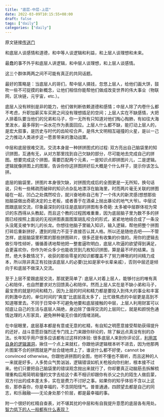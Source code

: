 ```yaml
---
title: "底层-中层-上层"
date: 2022-03-09T10:15:55+08:00
draft: false
tags: ["daily"]
categories: ["daily"]
---
```

原文链接[传送门](https://www.zhihu.com/question/466480063/answer/2267051969)

和底层人谈感情和道德，和中等人谈逻辑和利益，和上层人谈理想和未来。

最蠢的事不外乎和底层人讲逻辑，和中层人谈理想，和上层人谈感情。

这三个群体两两之间不可能有真正的共同话题。

最好的策略是：当底层人的哥们，帮中层人搞钱，忽悠上层人，给他们画大饼，鼓吹一些不可捉摸的新概念，让他们相信你能帮他们做成改变世界的伟大事业（物联网，区块链，元宇宙，etc.）。

底层人没有辨别是非的能力，他们做判断依赖道德和感情；中层人除了内卷什么都不考虑，升职加薪买车买房之间没有理想插足的空间；上层人实在不缺感情，大把人排着队要当他们的兄弟和马子，你一无所有只知道对他们掏心掏肺，有如往大海里泼水，最多得到一朵水花作为表面回应。上层人什么都不缺，能打动上层人的，是宏大叙事，是历史与时代的齿轮咬合声，是伟大文明相互碰撞的火星，是以一己之力推动人类进步这一愿景带来的激动战栗。

中层和底层很难交流。交流本身是一种拼拼图式的过程: 双方亮出自己脑袋里的知识拼图，互通有无，从对方那里找到自己欠缺的部分，尽可能地去完成自己的拼图。想要完成这个拼图，需要匹配两个元素，一是知识点即拼图片儿，二是逻辑。逻辑就像拼图上的图案，告诉你你这拼图拼好后大概是个什么样子，提示你该怎么拼。

底层的脑袋里，拼图片本身很欠缺，对拼图完成后的全图更是一无所知，换句话说，只有一些稀疏而破碎的知识点杂乱地漂浮在脑海里，时而两片毫无关联的拼图碰在一起，凹凸之处偶然咬合，就兴奋地称自己有了一个伟大的新灵感(想想那些拍脑袋做出奇葩决定的土老板，或者善于在酒桌上抛出暴论的地气大爷)。中层试图跟底层交流，印象最深刻的往往是底层的拼图有多奇葩: 太多被中层群体视为常识的东西得从头教起，而且这个教的过程困难重重，因为底层脑子里为数不多的拼图已经按照上面说的无视拼图表面图案胡乱咬合的形式，紧紧地地结合成了一条没头没尾支棱乍刺儿的长龙。你想往他脑子里输入知识，输入逻辑，帮他把整个拼图打碎后重新拼好，遭到的阻力不亚于直接否认其人格。所以还是随他去吧——不管怎样，底层脑袋里积累的那些拼图碎片，很多还是有收集的价值的。用你的逻辑去做引导性倾听，循循善诱地帮他把一整套逼吹明白，底层人吹逼的欲望得到满足，会更喜欢你，你作为听众多少也能收货到几枚知识拼图，算是最不坏的结果。当然，绝大多数情况下，收获的那些零星的知识都覆盖不了努力捧哏的时间精力成本，所以除非真正有拉拢该底层人的必要(比如是家中长辈亲戚），否则中层还是倾向于和底层不做深入交流。

至于上层不爱跟底层交流，那就更简单了: 底层人对着上层人，能够付出的唯有真心和陪伴，也自然要求对方回馈真心和陪伴。然而上层人实在是不缺小弟和马子，最宝贵的就是时间和精力，因为上层的时间和精力都是要投入到伟大的事业和丰富的刺激中去的，单位时间的“爽度”比底层高太多了，比忙碌焦虑的中层更是高到不知道哪里去。不同于日常中不可避免地要和底层接触的中层，上层人利用财富可以彻底让自己的生活与底层人隔绝，身边除了值得交流的上层同仁，就是和颜悦色通情达理的人形家具，避免种种毫无价值的情绪消耗。

在中层眼里，底层基本都是有意或无意的杠精，有自知之明愿意接受帮助获得提升的还好，战斗意愿巨强烈还专门找上门来跟你辩论的，除了躲远点真没有别的办法。长年知乎用户很多应该都有过这样的体验: 很多底层人来到你评论区，[利用其自身的逻辑漏洞](https://www.zhihu.com/question/366479107/answer/2217981790)，揪住一个点上来就杠，你跟他讲逻辑根本听不进去，因为他那两片图案不合的拼图就是严丝合缝地焊上了，谁说什么都不好使，cannot be convinced otherwise。你跟他讲拼图的全图，他听不懂也不屑听，而且这种的人一来就是好多，人多势众气势汹汹，逻辑错误如机关枪般向你扫射，根本接不过来。他们只要把自己脑袋里的错误观念抛出来就行了，你却要真正动脑筋去拆解梳理重构后用简明易懂的文字去给这个素不相识却跟你有杀父之仇的陌生人做启蒙，双方付出的成本差太多，实在是费力不讨好之事。如果你的知乎体验不含以上这些，那恭喜你，你是幸福的，不含阴阳怪气。普普通通，四顾望去都是自己的同志，和乐融融——无论身处那个阶层，都是最幸福的事。

附一个很好的杠精自查表，对不堪其扰的中层和有自我提升意愿的底层各有用处。[智力低下的人一般都有什么表现？](https://www.zhihu.com/question/366479107/answer/2217981790)
